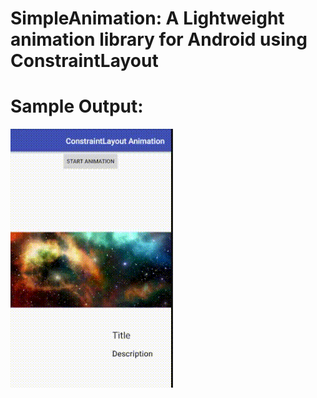 # SimpleAnimation: A Lightweight animation library for Android using ConstraintLayout   
# Sample Output:   
![Sample Output](static/sample.gif)

